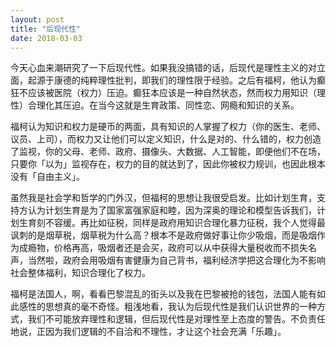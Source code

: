 ```yaml
---
layout: post
title: "后现代性"
date: 2018-03-03
---
```

今天心血来潮研究了一下后现代性。如果我没搞错的话，后现代是理性主义的对立面，起源于康德的纯粹理性批判，即我们的理性限于经验。之后有福柯，他认为癫狂不应该被医院（权力）压迫。癫狂本应该是一种自然状态，然而权力用知识（理性）合理化其压迫。在当今这就是生育政策、同性恋、网瘾和知识的关系。

福柯认为知识和权力是硬币的两面，具有知识的人掌握了权力（你的医生、老师、议员、上司），而权力又让他们可以定义知识，什么是对的、什么错的，权力创造了监视，你的父母、老师、政府、摄像头、大数据、人工智能，即便他们不在场，只要你「以为」监视存在，权力的目的就达到了，因此你被权力规训，也因此根本没有「自由主义」。

虽然我是社会学和哲学的门外汉，但福柯的思想让我很受启发。比如计划生育，支持方认为计划生育是为了国家富强家庭和睦，因为深奥的理论和模型告诉我们，计划生育刻不容缓。再比如征税，同样是政府用知识合理化暴力征税，我个人觉得最讽刺的是烟草税，烟草税为什么高？根本不是政府做好事让你少吸烟，而是吸烟作为成瘾物，价格再高，吸烟者还是会买，政府可以从中获得大量税收而不损失名声，当然啦，政府会用吸烟有害健康为自己背书，福利经济学把这合理化为不影响社会整体福利，知识合理化了权力。

福柯是法国人，啊，看看巴黎混乱的街头以及我在巴黎被抢的钱包，法国人能有如此感性的思想真的毫不奇怪。粗浅地看，我认为后现代性是我们认识世界的一种方式，我们不可能放弃理性和逻辑，但后现代性是对理性至上态度的警告。不负责任地说，正因为我们逻辑的不自洽和不理性，才让这个社会充满「乐趣」。
